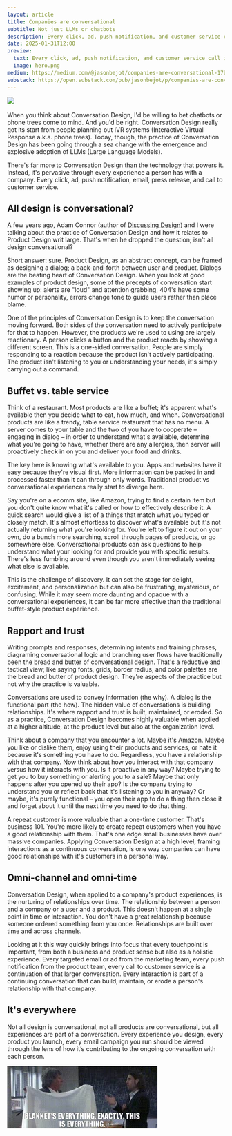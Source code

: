 ```yaml
---
layout: article
title: Companies are conversational
subtitle: Not just LLMs or chatbots
description: Every click, ad, push notification, and customer service call is part of an intentionally designed conversation.
date: 2025-01-31T12:00
preview:
  text: Every click, ad, push notification, and customer service call is part of an intentionally designed conversation.
  image: hero.png
medium: https://medium.com/@jasonbejot/companies-are-conversational-17b0369ff77f
substack: https://open.substack.com/pub/jasonbejot/p/companies-are-conversational
---
```

![](hero.png)

When you think about Conversation Design, I'd be willing to bet chatbots or phone trees come to mind. And you'd be right. Conversation Design really got its start from people planning out IVR systems (Interactive Virtual Response a.k.a. phone trees). Today, though, the practice of Conversation Design has been going through a sea change with the emergence and explosive adoption of LLMs (Large Language Models).

There's far more to Conversation Design than the technology that powers it. Instead, it's pervasive through every experience a person has with a company. Every click, ad, push notification, email, press release, and call to customer service.

## All design is conversational?
A few years ago, Adam Connor (author of [Discussing Design](https://bookshop.org/p/books/discussing-design-improving-communication-and-collaboration-through-critique-adam-connor/8126855)) and I were talking about the practice of Conversation Design and how it relates to Product Design writ large. That's when he dropped the question; isn't all design conversational?

Short answer: sure. Product Design, as an abstract concept, can be framed as designing a dialog; a back-and-forth between user and product. Dialogs are the beating heart of Conversation Design. When you look at good examples of product design, some of the precepts of conversation start showing up: alerts are "loud" and attention grabbing, 404's have some humor or personality, errors change tone to guide users rather than place blame.

One of the principles of Conversation Design is to keep the conversation moving forward. Both sides of the conversation need to actively participate for that to happen. However, the products we're used to using are largely reactionary. A person clicks a button and the product reacts by showing a different screen. This is a one-sided conversation. People are simply responding to a reaction because the product isn't actively participating. The product isn't listening to you or understanding your needs, it's simply carrying out a command.

## Buffet vs. table service
Think of a restaurant. Most products are like a buffet; it's apparent what's available then you decide what to eat, how much, and when. Conversational products are like a trendy, table service restaurant that has no menu. A server comes to your table and the two of you have to cooperate – engaging in dialog – in order to understand what's available, determine what you're going to have, whether there are any allergies, then server will proactively check in on you and deliver your food and drinks.

The key here is knowing what's available to you. Apps and websites have it easy because they're visual first. More information can be packed in and processed faster than it can through only words. Traditional product vs conversational experiences really start to diverge here. 

Say you're on a ecomm site, like Amazon, trying to find a certain item but you don't quite know what it's called or how to effectively describe it. A quick search would give a list of a things that match what you typed or closely match. It's almost effortless to discover what's available but it's not actually returning what you're looking for. You're left to figure it out on your own, do a bunch more searching, scroll through pages of products, or go somewhere else. Conversational products can ask questions to help understand what your looking for and provide you with specific results. There's less fumbling around even though you aren't immediately seeing what else is available.

This is the challenge of discovery. It can set the stage for delight, excitement, and personalization but can also be frustrating, mysterious, or confusing. While it may seem more daunting and opaque with a conversational experiences, it can be far more effective than the traditional buffet-style product experience.

## Rapport and trust
Writing prompts and responses, determining intents and training phrases, diagraming conversational logic and branching user flows have traditionally been the bread and butter of conversational design. That's a reductive and tactical view; like saying fonts, grids, border radius, and color palettes are the bread and butter of product design. They're aspects of the practice but not why the practice is valuable.

Conversations are used to convey information (the why). A dialog is the functional part (the how). The hidden value of conversations is building relationships. It's where rapport and trust is built, maintained, or eroded. So as a practice, Conversation Design becomes highly valuable when applied at a higher altitude, at the product level but also at the organization level.

Think about a company that you encounter a lot. Maybe it's Amazon. Maybe you like or dislike them, enjoy using their products and services, or hate it because it's something you have to do. Regardless, you have a relationship with that company. Now think about how you interact with that company versus how it interacts with you. Is it proactive in any way? Maybe trying to get you to buy something or alerting you to a sale? Maybe that only happens after you opened up their app? Is the company trying to understand you or reflect back that it's listening to you in anyway? Or maybe, it's purely functional – you open their app to do a thing then close it and forget about it until the next time you need to do that thing.

A repeat customer is more valuable than a one-time customer. That's business 101. You're more likely to create repeat customers when you have a good relationship with them. That's one edge small businesses have over massive companies. Applying Conversation Design at a high level, framing interactions as a continuous conversation, is one way companies can have good relationships with it's customers in a personal way.

## Omni-channel and omni-time
Conversation Design, when applied to a company's product experiences, is the nurturing of relationships over time. The relationship between a person and a company or a user and a product. This doesn't happen at a single point in time or interaction. You don't have a great relationship because someone ordered something from you once. Relationships are built over time and across channels.

Looking at it this way quickly brings into focus that every touchpoint is important, from both a business and product sense but also as a holistic experience. Every targeted email or ad from the marketing team, every push notification from the product team, every call to customer service is a continuation of that larger conversation. Every interaction is part of a continuing conversation that can build, maintain, or erode a person's relationship with that company.

## It's everywhere
Not all design is conversational, not all products are conversational, but all experiences are part of a conversation. Every experience you design, every product you launch, every email campaign you run should be viewed through the lens of how it’s contributing to the ongoing conversation with each person.

![I ❤ Huckabees](images.jpg)